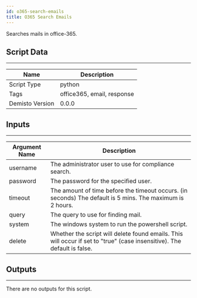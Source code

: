 ```yaml
---
id: o365-search-emails
title: O365 Search Emails
---
```


Searches mails in office-365.

## Script Data
---

| **Name** | **Description** |
| --- | --- |
| Script Type | python |
| Tags | office365, email, response |
| Demisto Version | 0.0.0 |

## Inputs
---

| **Argument Name** | **Description** |
| --- | --- |
| username | The administrator user to use for compliance search. |
| password | The password for the specified user. |
| timeout | The amount of time before the timeout occurs. (in seconds) The default is 5 mins. The maximum is 2 hours. |
| query | The query to use for finding mail. |
| system | The windows system to run the powershell script. |
| delete | Whether the script will delete found emails. This will occur if set to "true" (case insensitive). The default is false. |

## Outputs
---
There are no outputs for this script.
